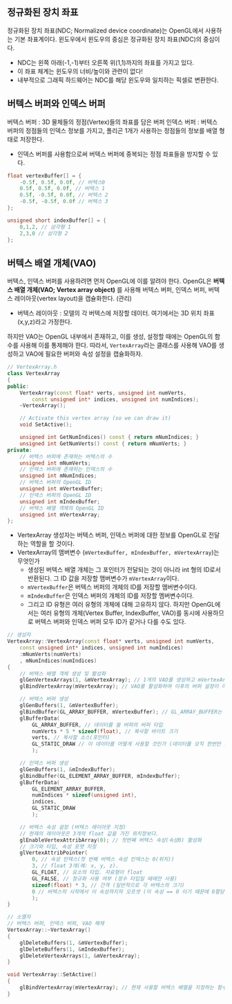
## 정규화된 장치 좌표

정규화된 장치 좌표(NDC; Normalized device coordinate)는 OpenGL에서 사용하는 기본 좌표계이다. 윈도우에서 윈도우의 중심은 정규화된 장치 좌표(NDC)의 중심이다.
- NDC는 왼쪽 아래(-1,-1)부터 오른쪽 위(1,1)까지의 좌표를 가지고 있다.
- 이 좌표 체계는 윈도우의 너비/높이와 관련이 없다!
- 내부적으로 그래픽 하드웨어는 NDC를 해당 윈도우와 일치하는 픽셀로 변환한다.

## 버텍스 버퍼와 인덱스 버퍼

버텍스 버퍼 : 3D 물체들의 정점(Vertex)들의 좌표를 담은 버퍼
인덱스 버퍼 : 버텍스 버퍼의 정점들의 인덱스 정보를 가지고, 폴리곤 1개가 사용하는 정점들의 정보를 배열 형태로 저장한다.
- 인덱스 버퍼를 사용함으로써 버텍스 버퍼에 중복되는 정점 좌표들을 방지할 수 있다.

```cpp
float vertexBuffer[] = {
	-0.5f, 0.5f, 0.0f, // 버텍스0
	0.5f, 0.5f, 0.0f, // 버텍스 1
	0.5f, -0.5f, 0.0f, // 버텍스 2
	-0.5f, -0.5f, 0.0f // 버텍스 3
};

unsigned short indexBuffer[] = {
	0,1,2, // 삼각형 1
	2,3,0 // 삼각형 2
};
```

## 버텍스 배열 개체(VAO)

버텍스, 인덱스 버퍼를 사용하려면 먼저 OpenGL에 이를 알려야 한다.
OpenGL은 **버텍스 배열 개체(VAO; Vertex array object)** 를 사용해 버텍스 버퍼, 인덱스 버퍼, 버텍스 레이아웃(vertex layout)을 캡슐화한다. (관리)
- 버텍스 레이아웃 : 모델의 각 버텍스에 저장할 데이터. 여기에서는 3D 위치 좌표(x,y,z)라고 가정한다.

하지만 VAO는 OpenGL 내부에서 존재하고, 이를 생성, 설정할 때에는 OpenGL의 함수를 사용해 이를 통제해야 한다.
따라서, `VertexArray`라는 클래스를 사용해 VAO를 생성하고 VAO에 필요한 버퍼와 속성 설정을 캡슐화하자.

```cpp
// VertexArray.h
class VertexArray
{
public:
	VertexArray(const float* verts, unsigned int numVerts,
		const unsigned int* indices, unsigned int numIndices);
	~VertexArray();

	// Activate this vertex array (so we can draw it)
	void SetActive();

	unsigned int GetNumIndices() const { return mNumIndices; }
	unsigned int GetNumVerts() const { return mNumVerts; }
private:
	// 버텍스 버퍼에 존재하는 버텍스의 수
	unsigned int mNumVerts;
	// 인덱스 버퍼에 존재하는 인덱스의 수
	unsigned int mNumIndices;
	// 버텍스 버퍼의 OpenGL ID
	unsigned int mVertexBuffer;
	// 인덱스 버퍼의 OpenGL ID
	unsigned int mIndexBuffer;
	// 버텍스 배열 객체의 OpenGL ID
	unsigned int mVertexArray;
};
```

- VertexArray 생성자는 버텍스 버퍼, 인덱스 버퍼에 대한 정보를 OpenGL로 전달하는 역할을 할 것이다.
- VertexArray의 맴버변수 (`mVertexBuffer, mIndexBuffer, mVertexArray`)는 무엇인가
	- 생성된 버텍스 배열 개체는 그 포인터가 전달되는 것이 아니라 int 형의 ID로서 반환된다. 그 ID 값을 저장할 맴버변수가 `mVertexArray`이다.
	- `mVertexBuffer`은 버텍스 버퍼의 개체의 ID를 저장할 멤버변수이다.
	- `mIndexBuffer`은 인덱스 버퍼의 개체의 ID를 저장할 멤버변수이다.
	- 그리고 ID 유형은 여러 유형의 개체에 대해 고유하지 않다. 하지만 OpenGL에서는 여러 유형의 개체(Vertex Buffer, IndexBuffer, VAO)를 동시에 사용하므로 버텍스 버퍼와 인덱스 버퍼 모두 ID가 같거나 다를 수도 있다.

```cpp
// 생성자
VertexArray::VertexArray(const float* verts, unsigned int numVerts, 
	const unsigned int* indices, unsigned int numIndices)
	:mNumVerts(numVerts)
	, mNumIndices(numIndices)
{
	// 버텍스 배열 객체 생성 및 활성화
	glGenVertexArrays(1, &mVertexArray); // 1개의 VAO를 생성하고 mVertexArray에 ID를 저장
	glBindVertexArray(mVertexArray); // VAO를 활성화하여 이후의 버퍼 설정이 이 VAO에 적용되도록 함

	// 버텍스 버퍼 생성
	glGenBuffers(1, &mVertexBuffer);
	glBindBuffer(GL_ARRAY_BUFFER, mVertexBuffer); // GL_ARRAY_BUFFER는 버텍스 버퍼를 버퍼로 사용하겠다는 뜻
	glBufferData(
		GL_ARRAY_BUFFER, // 데이터를 쓸 버퍼의 버퍼 타입
		numVerts * 5 * sizeof(float), // 복사할 바이트 크기
		verts, // 복사할 소스(포인터)
		GL_STATIC_DRAW // 이 데이터를 어떻게 사용할 것인가 (데이터를 오직 한번만 로드)
		);

	// 인덱스 버퍼 생성
	glGenBuffers(1, &mIndexBuffer);
	glBindBuffer(GL_ELEMENT_ARRAY_BUFFER, mIndexBuffer);
	glBufferData(
		GL_ELEMENT_ARRAY_BUFFER, 
		numIndices * sizeof(unsigned int), 
		indices, 
		GL_STATIC_DRAW
		);

	// 버텍스 속성 설정 (버텍스 레이아웃 지정)
	// 현재의 레이아웃은 3개의 float 값을 가진 위치정보다.
	glEnableVertexAttribArray(0); // 첫번째 버텍스 속성(속성0) 활성화
	// 크기와 타입, 속성 포맷 지정
	glVertexAttribPointer(
		0, // 속성 인덱스(첫 번째 버텍스 속성 인덱스는 0(위치))
		3, // float 3개(예: x, y, z).
		GL_FLOAT, // 요소의 타입. 자료형이 float
		GL_FALSE, // 정규화 사용 여부 (정수 타입일 때에만 사용)
		sizeof(float) * 3, // 간격 (일반적으로 각 버텍스의 크기)
		0 // 버텍스의 시작에서 이 속성까지의 오프셋 (이 속성 == 0 이기 때문에 0할당.)
		);
}
```

```cpp
// 소멸자
// 버텍스 버퍼, 인덱스 버퍼, VAO 해제
VertexArray::~VertexArray()
{
	glDeleteBuffers(1, &mVertexBuffer);
	glDeleteBuffers(1, &mIndexBuffer);
	glDeleteVertexArrays(1, &mVertexArray);
}
```

```cpp
void VertexArray::SetActive()
{
	glBindVertexArray(mVertexArray); // 현재 사용할 버텍스 배열을 지정하는 함수
}
```

